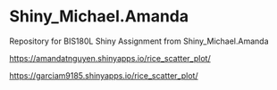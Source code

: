 # Shiny_Michael.Amanda
Repository for BIS180L Shiny Assignment from Shiny_Michael.Amanda


https://amandatnguyen.shinyapps.io/rice_scatter_plot/


https://garciam9185.shinyapps.io/rice_scatter_plot/

